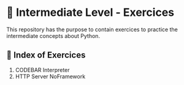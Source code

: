 <h1 align = "justify">🥈 Intermediate Level - Exercices</h1>
<span>This repository has the purpose to contain exercices to practice the intermediate concepts about Python.</span>

## 🥈 Index of Exercices
<ol>
    <li>CODEBAR Interpreter</li>
    <li>HTTP Server NoFramework</li>
</ol>